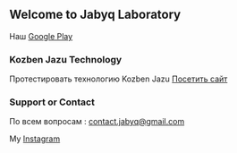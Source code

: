 ## Welcome to Jabyq Laboratory

Наш [Google Play](https://play.google.com/store/apps/dev?id=6423833022222539116) 

### Kozben Jazu Technology

Протестировать технологию Kozben Jazu [Посетить сайт](https://kind-cori-45a949.netlify.app/)

### Support or Contact

По всем вопросам : contact.jabyq@gmail.com

My [Instagram](https://www.instagram.com/oudvr.dev/)




